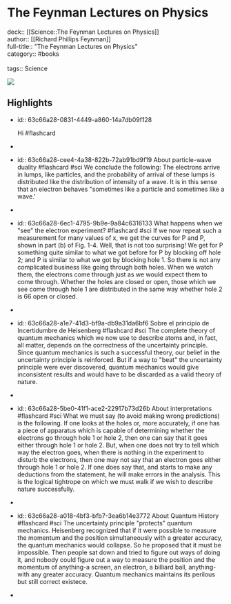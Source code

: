 # The Feynman Lectures on Physics

deck:: [[Science::The Feynman Lectures on Physics]]\
author:: [[Richard Phillips Feynman]]\
full-title:: "The Feynman Lectures on Physics"\
category:: #books\
\
tags:: Science  

![](https://books.google.com/books/content?id=hlRhwGK40fgC&printsec=frontcover&img=1&zoom=5&edge=curl&source=public)
## Highlights
- id:: 63c66a28-0831-4449-a860-14a7db09f128
  
  Hi #flashcard
-
- id:: 63c66a28-cee4-4a38-822b-72ab91bd9f19
   About particle-wave duality #flashcard  #sci 
    We conclude the following: The electrons arrive in lumps, like particles, and the probability of arrival of these lumps is distributed like the distribution of intensity of a wave. It is in this sense that an electron behaves "sometimes like a particle and sometimes like a wave.'
-
- id:: 63c66a28-6ec1-4795-9b9e-9a84c6316133
   What happens when we "see" the electron experiment? #flashcard  #sci 
    If we now repeat such a measurement for many values of x, we get the curves for P and P, shown in part (b) of Fig. 1-4.
     Well, that is not too surprising! We get for P something quite similar to what we got before for P by blocking off hole 2; and P is similar to what we got by blocking hole 1. So there is not any complicated business like going through both holes. When we watch them, the electrons come through just as we would expect them to come through. Whether the holes are closed or open, those which we see come through hole 1 are distributed in the same way whether hole 2 is 66 open or closed.
-
- id:: 63c66a28-a1e7-41d3-bf9a-db9a31da6bf6
   Sobre el principio de Incertidumbre de Heisenberg #flashcard  #sci 
    The complete theory of quantum mechanics which we now use to describe atoms and, in fact, all matter, depends on the correctness of the uncertainty principle. Since quantum mechanics is such a successful theory, our belief in the uncertainty principle is reinforced. But if a way to "beat" the uncertainty principle were ever discovered, quantum mechanics would give inconsistent results and would have to be discarded as a valid theory of nature.
-
- id:: 63c66a28-5be0-41f1-ace2-22917b73d26b
   About interpretations #flashcard  #sci 
    What we must say (to avoid making wrong predictions) is the following. If one looks at the holes or, more accurately, if one has a piece of apparatus which is capable of determining whether the electrons go through hole 1 or hole 2, then one can say that it goes either through hole 1 or hole 2. But, when one does not try to tell which way the electron goes, when there is nothing in the experiment to disturb the electrons, then one may not say that an electron goes either through hole 1 or hole 2. If one does say that, and starts to make any deductions from the statement, he will make errors in the analysis. This is the logical tightrope on which we must walk if we wish to describe nature successfully.
-
- id:: 63c66a28-a018-4bf3-bfb7-3ea6b14e3772
   About Quantum History #flashcard  #sci 
    The uncertainty principle "protects" quantum mechanics. Heisenberg recognized that if it were possible to measure the momentum and the position simultaneously with a greater accuracy, the quantum mechanics would collapse.
     So he proposed that it must be impossible. Then people sat down and tried to figure out ways of doing it, and nobody could figure out a way to measure the position and the momentum of anything-a screen, an electron, a billiard ball, anything-with any greater accuracy. Quantum mechanics maintains its perilous but still correct existece.
-